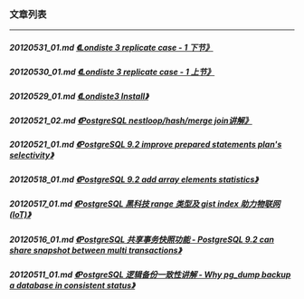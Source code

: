 ### 文章列表  
----  
##### 20120531_01.md   [《Londiste 3 replicate case - 1 下节》](20120531_01.md)  
##### 20120530_01.md   [《Londiste 3 replicate case - 1 上节》](20120530_01.md)  
##### 20120529_01.md   [《Londiste3 Install》](20120529_01.md)  
##### 20120521_02.md   [《PostgreSQL nestloop/hash/merge join讲解》](20120521_02.md)  
##### 20120521_01.md   [《PostgreSQL 9.2 improve prepared statements plan's selectivity》](20120521_01.md)  
##### 20120518_01.md   [《PostgreSQL 9.2 add array elements statistics》](20120518_01.md)  
##### 20120517_01.md   [《PostgreSQL 黑科技 range 类型及 gist index 助力物联网(IoT)》](20120517_01.md)  
##### 20120516_01.md   [《PostgreSQL 共享事务快照功能 - PostgreSQL 9.2 can share snapshot between multi transactions》](20120516_01.md)  
##### 20120511_01.md   [《PostgreSQL 逻辑备份一致性讲解 - Why pg_dump backup a database in consistent status》](20120511_01.md)  
